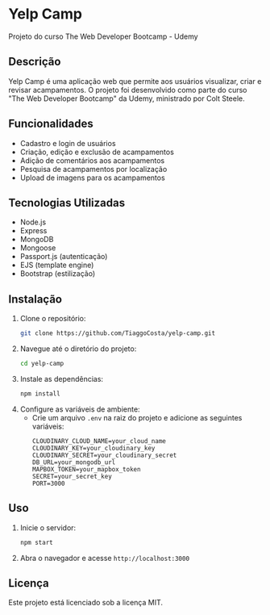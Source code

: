 # Yelp Camp

Projeto do curso The Web Developer Bootcamp - Udemy

## Descrição

Yelp Camp é uma aplicação web que permite aos usuários visualizar, criar e revisar acampamentos. O projeto foi desenvolvido como parte do curso "The Web Developer Bootcamp" da Udemy, ministrado por Colt Steele.

## Funcionalidades

- Cadastro e login de usuários
- Criação, edição e exclusão de acampamentos
- Adição de comentários aos acampamentos
- Pesquisa de acampamentos por localização
- Upload de imagens para os acampamentos

## Tecnologias Utilizadas

- Node.js
- Express
- MongoDB
- Mongoose
- Passport.js (autenticação)
- EJS (template engine)
- Bootstrap (estilização)

## Instalação

1. Clone o repositório:
    ```bash
    git clone https://github.com/TiaggoCosta/yelp-camp.git
    ```
2. Navegue até o diretório do projeto:
    ```bash
    cd yelp-camp
    ```
3. Instale as dependências:
    ```bash
    npm install
    ```
4. Configure as variáveis de ambiente:
    - Crie um arquivo `.env` na raiz do projeto e adicione as seguintes variáveis:
        ```properties
        CLOUDINARY_CLOUD_NAME=your_cloud_name
        CLOUDINARY_KEY=your_cloudinary_key
        CLOUDINARY_SECRET=your_cloudinary_secret
        DB_URL=your_mongodb_url
        MAPBOX_TOKEN=your_mapbox_token
        SECRET=your_secret_key
        PORT=3000
        ```

## Uso

1. Inicie o servidor:
    ```bash
    npm start
    ```
2. Abra o navegador e acesse `http://localhost:3000`

## Licença

Este projeto está licenciado sob a licença MIT.
